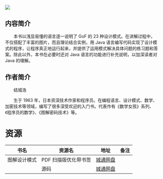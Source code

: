 ![](http://img3m1.ddimg.cn/76/2/24157561-1_u_8.jpg)

## 内容简介

　　本书以浅显易懂的语言逐一说明了 GoF 的 23 种设计模式。在讲解过程中，不仅搭配了丰富的图片，而且理论结合实例，用 Java 语言编写代码实现了设计模式的程序，让程序真正地运行起来，并提供了运用模式解决具体问题的练习题和答案。除此以外，本书在必要时还对 Java 语言的功能进行补充说明，以加深读者对 Java 的理解。

## 作者简介

　　结城浩

　　生于 1963 年，日本资深技术作家和程序员。在编程语言、设计模式、数学、加密技术等领域，编写了很多深受欢迎的入门书。代表作有《数学女孩》系列、《程序员的数学》、《图解密码技术》等。

# 资源

|书名|资源名|地址|备注|
|---|---|---|---|
|图解设计模式|PDF 扫描版优化带书签|[城通网盘](https://u11215426.pipipan.com/fs/11215426-332091094)||
||源码|[城通网盘](https://u11215426.pipipan.com/fs/11215426-332090872)||

